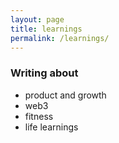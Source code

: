 ```yaml
---
layout: page
title: learnings
permalink: /learnings/
---
```


### Writing about

- product and growth
- web3
- fitness
- life learnings
